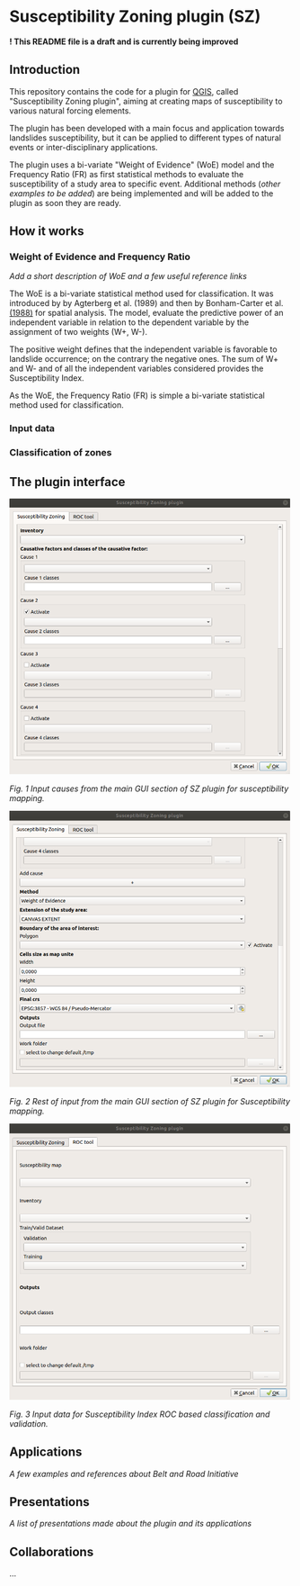# Susceptibility Zoning plugin (SZ)

**! This README file is a draft and is currently being improved**

## Introduction

This repository contains the code for a plugin for [QGIS](https://www.qgis.org), called "Susceptibility Zoning plugin", aiming at creating maps of susceptibility to various natural forcing elements.

The plugin has been developed with a main focus and application towards landslides susceptibility, but it can be applied to different types of natural events or inter-disciplinary applications.

The plugin uses a bi-variate "Weight of Evidence" (WoE) model and the Frequency Ratio (FR) as first statistical methods to evaluate the susceptibility of a study area to specific event. Additional methods (_other examples to be added_) are being implemented and will be added to the plugin as soon they are ready.

## How it works


### Weight of Evidence and Frequency Ratio

_Add a short description of WoE and a few useful reference links_

The WoE is a bi-variate statistical method used for classification. It was introduced by by Agterberg et al. (1989) and then by Bonham-Carter et al. [(1988)](https://agupubs.onlinelibrary.wiley.com/doi/abs/10.1029/SC010p0015) for spatial analysis. The model, evaluate the predictive power of an independent variable in relation to the dependent variable by the assignment of two weights (W+, W-).

The positive weight defines that the independent variable is favorable to landslide occurrence; on the contrary the negative ones. The sum of W+ and W- and of all the independent variables considered provides the Susceptibility Index.

As the WoE, the Frequency Ratio (FR) is simple a bi-variate statistical method used for classification.

### Input data

### Classification of zones

## The plugin interface

<img src="https://github.com/CNR-IRPI-Padova/SZ/blob/master/images/Screenshot1.png" width="500">

_Fig. 1 Input causes from the main GUI section of SZ plugin for susceptibility mapping._

<img src="https://github.com/CNR-IRPI-Padova/SZ/blob/master/images/Screenshot2.png" width="500">

_Fig. 2 Rest of input from the main GUI section of SZ plugin for Susceptibility mapping._

<img src="https://github.com/CNR-IRPI-Padova/SZ/blob/master/images/Screenshot3.png" width="500">

_Fig. 3 Input data for Susceptibility Index ROC based classification and validation._

## Applications

_A few examples and references about Belt and Road Initiative_

## Presentations

_A list of presentations made about the plugin and its applications_

## Collaborations

...
